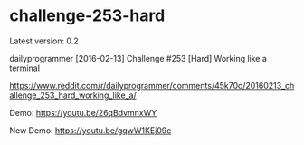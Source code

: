 # challenge-253-hard

Latest version: 0.2

dailyprogrammer [2016-02-13] Challenge #253 [Hard] Working like a terminal

https://www.reddit.com/r/dailyprogrammer/comments/45k70o/20160213_challenge_253_hard_working_like_a/

Demo: https://youtu.be/26qBdvmnxWY

New Demo: https://youtu.be/gqwW1KEj09c
